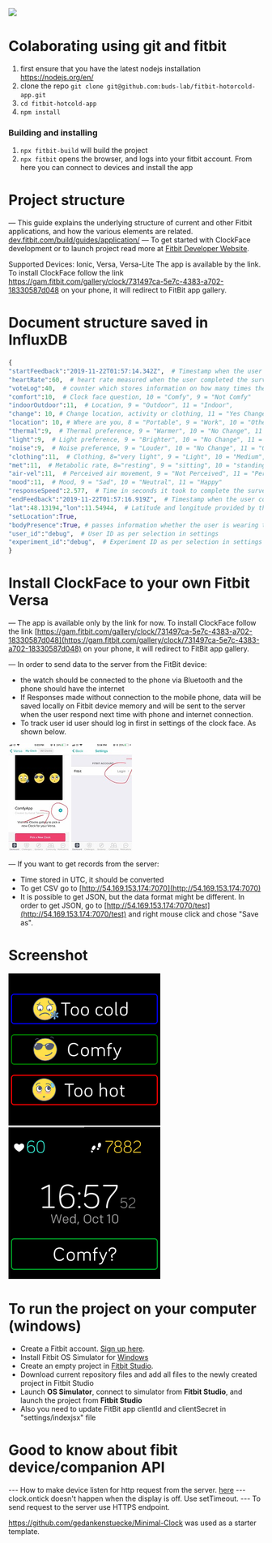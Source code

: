 [![](http://www.budslab.org/buds-lab.github.io/budslab_banner.png)](http://www.budslab.org/)

# Colaborating using git and fitbit

1. first ensure that you have the latest nodejs installation https://nodejs.org/en/
2. clone the repo `git clone git@github.com:buds-lab/fitbit-hotorcold-app.git`
3. `cd fitbit-hotcold-app`
4. `npm install`

### Building and installing

1. `npx fitbit-build` will build the project
2. `npx fitbit` opens the browser, and logs into your fitbit account. From here you can connect to devices and install the app


# Project structure
— This guide explains the underlying structure of current and other Fitbit applications, and how the various elements are related. [dev.fitbit.com/build/guides/application/](https://dev.fitbit.com/build/guides/application/)
— To get started with ClockFace development or to launch project read more at [Fitbit Developer Website](https://dev.fitbit.com/getting-started/). 


Supported Devices: Ionic, Versa, Versa-Lite
The app is available by the link. To install ClockFace follow the link https://gam.fitbit.com/gallery/clock/731497ca-5e7c-4383-a702-18330587d048 on your phone, it will redirect to FitBit app gallery.

# Document structure saved in InfluxDB

```python
{
"startFeedback":"2019-11-22T01:57:14.342Z",  # Timestamp when the user started the survey (i.e. pressed one of the two buttons in the clock face)
"heartRate":60,  # heart rate measured when the user completed the survey
"voteLog":40,  # counter which stores information on how many times the user completed the survey, used for debugging to check that no responses where lost
"comfort":10,  # Clock face question, 10 = "Comfy", 9 = "Not Comfy" 
"indoorOutdoor":11,  # Location, 9 = "Outdoor", 11 = "Indoor",
"change": 10, # Change location, activity or clothing, 11 = "Yes Change", 10 = "No Change"
"location": 10, # Where are you, 8 = "Portable", 9 = "Work", 10 = "Other", 11 = "Home"
"thermal":9,  # Thermal preference, 9 = "Warmer", 10 = "No Change", 11 = "Cooler"
"light":9,  # Light preference, 9 = "Brighter", 10 = "No Change", 11 = "Dimmer"
"noise":9,  # Noise preference, 9 = "Louder", 10 = "No Change", 11 = "Quiter"
"clothing":11,  # Clothing, 8="very light", 9 = "Light", 10 = "Medium", 11 = "Heavy"
"met":11,  # Metabolic rate, 8="resting", 9 = "sitting", 10 = "standing", 11 = "exercising"
"air-vel":11,  # Perceived air movement, 9 = "Not Perceived", 11 = "Perceived"
"mood":11,  # Mood, 9 = "Sad", 10 = "Neutral", 11 = "Happy"
"responseSpeed":2.577,  # Time in seconds it took to complete the survey
"endFeedback":"2019-11-22T01:57:16.919Z",  # Timestamp when the user completed the survey
"lat":48.13194,"lon":11.54944,  # Latitude and longitude provided by the GPS of the phone
"setLocation":True,
"bodyPresence":True, # passes information whether the user is wearing the watch or not
"user_id":"debug",  # User ID as per selection in settings
"experiment_id":"debug",  # Experiment ID as per selection in settings
}
```

# Install  ClockFace to your own Fitbit Versa

— The app is available only by the link for now. To install ClockFace follow the link [https://gam.fitbit.com/gallery/clock/731497ca-5e7c-4383-a702-18330587d048](https://gam.fitbit.com/gallery/clock/731497ca-5e7c-4383-a702-18330587d048) on your phone, it will redirect to FitBit app gallery.

— In order to send data to the server from the FitBit device:
- the watch should be connected to the phone via Bluetooth and the phone should have the internet
- If Responses made without connection to the mobile phone, data will be saved locally on Fitbit device memory and will be sent to the server when the user respond next time with phone and internet connection.
- To track user id user should log in first in settings of the clock face. As shown below.

![screen-example](./screen/image3.jpg)
![screen-example](./screen/image4.jpg)

— If you want to get records from the server:
- Time stored in UTC, it should be converted
- To get CSV go to [http://54.169.153.174:7070](http://54.169.153.174:7070)
- It is possible to get JSON, but the data format might be different. In order to get JSON, go to [http://54.169.153.174:7070/test](http://54.169.153.174:7070/test) and right mouse click and chose "Save as".

# Screenshot
![screen-example](./screen/image1.png)
![screen-example](./screen/image2.png)
# To run the project on your computer (windows)
  - Create a Fitbit account. [Sign up here](https://www.fitbit.com/signup).
  - Install Fitbit OS Simulator for [Windows](https://simulator-updates.fitbit.com/download/latest/win)
  - Create an empty project in [Fitbit Studio](https://studio.fitbit.com/projects).
  - Download current repository files and add all files to the newly created project in Fitbit Studio
  - Launch **OS Simulator**, connect to simulator from **Fitbit Studio**, and launch the project from **Fitbit Studio**
  - Also you need to update FitBit app clientId and clientSecret in "settings/indexjsx" file
# Good to know about fibit device/companion API
--- How to make device listen for http request from the server.  [here](https://community.fitbit.com/t5/SDK-Development/How-to-make-device-listen-for-http-request-from-the-server/td-p/2963102)
--- clock.ontick doesn't happen when the display is off. Use setTimeout.
--- To send request to the server use HTTPS endpoint.

https://github.com/gedankenstuecke/Minimal-Clock was used as a starter template.

